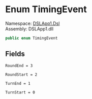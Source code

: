 # <a id="DSLApp1_Dsl_TimingEvent"></a> Enum TimingEvent

Namespace: [DSLApp1.Dsl](DSLApp1.Dsl.md)  
Assembly: DSLApp1.dll  

```csharp
public enum TimingEvent
```

## Fields

`RoundEnd = 3` 

`RoundStart = 2` 

`TurnEnd = 1` 

`TurnStart = 0` 

